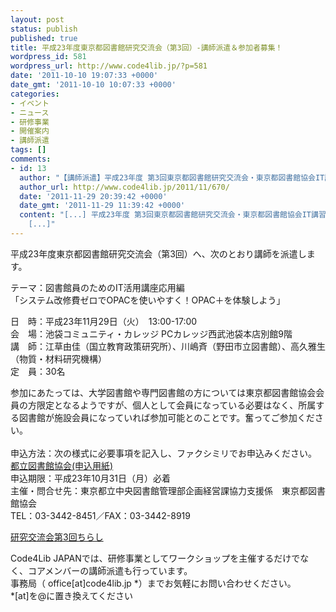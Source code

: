 ```yaml
---
layout: post
status: publish
published: true
title: 平成23年度東京都図書館研究交流会（第3回）‐講師派遣＆参加者募集！
wordpress_id: 581
wordpress_url: http://www.code4lib.jp/?p=581
date: '2011-10-10 19:07:33 +0000'
date_gmt: '2011-10-10 10:07:33 +0000'
categories:
- イベント
- ニュース
- 研修事業
- 開催案内
- 講師派遣
tags: []
comments:
- id: 13
  author: "【講師派遣】平成23年度 第3回東京都図書館研究交流会・東京都図書館協会IT講習会 - Code4Lib JAPAN"
  author_url: http://www.code4lib.jp/2011/11/670/
  date: '2011-11-29 20:39:42 +0000'
  date_gmt: '2011-11-29 11:39:42 +0000'
  content: "[...] 平成23年度 第3回東京都図書館研究交流会・東京都図書館協会IT講習会への講師派遣の報告です。 募集要項：http://www.code4lib.jp/2011/10/581/
    [...]"
---
```

<p>平成23年度東京都図書館研究交流会（第3回）へ、次のとおり講師を派遣します。</p>
<p>テーマ：図書館員のためのIT活用講座応用編<br />
「システム改修費ゼロでOPACを使いやすく！OPAC＋を体験しよう」</p>
<p>日　時：平成23年11月29日（火）　13:00-17:00<br />
会　場：池袋コミュニティ・カレッジ PCカレッジ西武池袋本店別館9階<br />
講　師：江草由佳（国立教育政策研究所）、川嶋斉（野田市立図書館）、高久雅生（物質・材料研究機構）<br />
定　員：30名</p>
<p>参加にあたっては、大学図書館や専門図書館の方については東京都図書館協会会員の方限定となるようですが、個人として会員になっている必要はなく、所属する図書館が施設会員になっていれば参加可能とのことです。奮ってご参加ください。<br />
<!--more--><br />
申込方法：次の様式に必要事項を記入し、ファクシミリでお申込みください。<br />
<a href="http://www.code4lib.jp/wp-content/uploads/2011/10/都立図書館協会申込用紙.pdf">都立図書館協会(申込用紙)</a><br />
申込期限：平成23年10月31日（月）必着<br />
主催・問合せ先：東京都立中央図書館管理部企画経営課協力支援係　東京都図書館協会<br />
TEL：03-3442-8451／FAX：03-3442-8919</p>
<p><a href="http://www.code4lib.jp/wp-content/uploads/2011/10/研究交流会第3回ちらし.pdf">研究交流会第3回ちらし</a></p>
<p>Code4Lib JAPANでは、研修事業としてワークショップを主催するだけでなく、コアメンバーの講師派遣も行っています。<br />
事務局（ office[at]code4lib.jp *）までお気軽にお問い合わせください。<br />
*[at]を@に置き換えてください</p>
